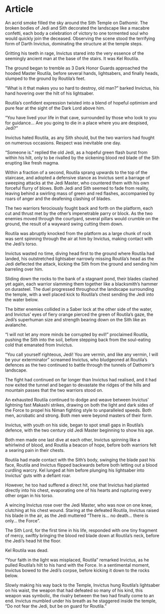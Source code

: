 # Article

An acrid smoke filled the sky around the Sith Temple on Dathomir.
The broken bodies of Jedi and Sith decorated the landscape like a macabre confetti, each body a celebration of victory to one tormented soul who would quickly join the deceased.
Observing the scene stood the terrifying form of Darth Invictus, dominating the structure at the temple steps.

Gritting his teeth in rage, Invictus stared into the very essence of the seemingly ancient man at the base of the stairs.
It was Kel Routila.

The ground began to tremble as 3 Dark Honor Guards approached the hooded Master Routila, before several hands, lightsabers, and finally heads, slumped to the ground by Routila’s feet.

“What is it that makes you so hard to destroy, old man?” barked Invictus, his hand hovering over the hilt of his lightsaber.

Routila’s confident expression twisted into a blend of hopeful optimism and pure fear at the sight of the Dark Lord above him.

“You have lived your life in that cave, surrounded by those who look to you for guidance… Are you going to die in a place where you are despised, Jedi?”

Invictus hated Routila, as any Sith should, but the two warriors had fought on numerous occasions.
Respect was inevitable one day.

“Someone is.” replied the old Jedi, as a hopeful green flash burst from within his hilt, only to be rivalled by the sickening blood red blade of the Sith erupting like fresh magma.

Within a fraction of a second, Routila sprang upwards to the top of the staircase, and adopted a defensive stance as Invictus sent a barrage of sweeping attacks at the Jedi Master, who countered them with his own forceful flurry of blows.
Both Jedi and Sith seemed to fade from reality, leaving behind a swirling mass of green and red flashes, accompanied by roars of anger and the deafening clashing of blades.

The two warriors ferociously fought back and forth on the platform, each cut and thrust met by the other’s impenetrable parry or block.
As the two enemies moved through the courtyard, several pillars would crumble on the ground, the result of a wayward swing cutting them down.

Routila was abruptly knocked from the platform as a large chunk of rock was sent spinning through the air at him by Invictus, making contact with the Jedi’s torso.

Invictus wasted no time, diving head first to the ground where Routila had landed, his outstretched lightsaber narrowly missing Routila’s head as the Jedi deflected the attack, kicking the Sith from the ground and sending him barreling over him.

Sliding down the rocks to the bank of a stagnant pond, their blades clashed yet again, each warrior slamming them together like a blacksmith’s hammer on durasteel.
The duel progressed throughout the landscape surrounding the temple, with a well placed kick to Routila’s chest sending the Jedi into the water below.

The bitter enemies collided in a Saber lock at the other side of the water, and Invictus’ eyes of fiery orange pierced the green of Routila’s gaze, the Jedi’s superhuman size and strength bearing down on the Sith like an avalanche.

“I will not let any more minds be corrupted by evil!” proclaimed Routila, pushing the Sith into the soil, before stepping back from the soul-eating cold that emanated from Invictus.

“You call yourself righteous, Jedi!
You are vermin, and like any vermin, I will be your exterminator” screamed Invictus, who bludgeoned at Routila’s defences as the two continued to battle through the tunnels of Dathomir’s landscape.

The fight had continued on far longer than Invictus had realised, and it had now exited the tunnel and began to devastate the ridges of the hills and mountain passes that the two warriors stood on.

An exhausted Routila continued to dodge and weave between Invictus’ lightning fast Makashi strikes, drawing on both the light and dark sides of the Force to propel his Niman fighting style to unparalleled speeds.
Both men, acrobatic and strong.
Both men were beyond masters of their form.

Invictus, with youth on his side, began to spot small gaps in Routila’s defence, with the two century old Jedi Master beginning to show his age.

Both men made one last dive at each other, Invictus spinning like a whirlwind of blood, and Routila a beacon of hope, before both warriors felt a searing pain in their chests.

Routila had made contact with the Sith’s body, swinging the blade past his face, Routila and Invictus flipped backwards before both letting out a blood curdling warcry.
Kel lunged at him before plunging his lightsaber into Invictus’ guts with a defiant roar.

However, he too had suffered a direct hit, one that Invictus had planted directly into his chest, evaporating one of his hearts and rupturing every other organ in his torso.

A wincing Invictus rose over the Jedi Master, who was now on one knee, clutching at his chest wound.
Staring at the defeated Routila, Invictus raised his blade in the air, as the Jedi muttered “There is… no death… there is only… the Force”.

The Sith Lord, for the first time in his life, responded with one tiny fragment of mercy, swiftly bringing the blood red blade down at Routila’s neck, before the Jedi’s head hit the floor.

Kel Routila was dead.

“Your faith in the light was misplaced, Routila” remarked Invictus, as he pulled Routila’s hilt to his hand with the Force.
In a sentimental moment, Invictus bowed to the Jedi’s corpse, before kicking it down to the rocks below.

Slowly making his way back to the Temple, Invictus hung Routila’s lightsaber on his waist, the weapon that had defeated so many of his kind, this weapon was symbolic, the rivalry between the two had finally come to an end.
Invictus mumbled under his breath as he staggered inside the temple, “Do not fear the Jedi, but be on guard for Routila.”
